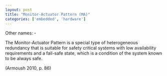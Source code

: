 ```yaml
---
layout: post
title: "Monitor-Actuator Pattern (MA)"
categories: ['embedded', 'hardware']
---
```


Other names: -

The Monitor-Actuator Pattern is a special type of heterogeneous redundancy that is suitable for safety critical systems
with low availability requirements and a fail-safe state, which is a condition of the system known to be always safe.

(Armoush 2010, p. 86)